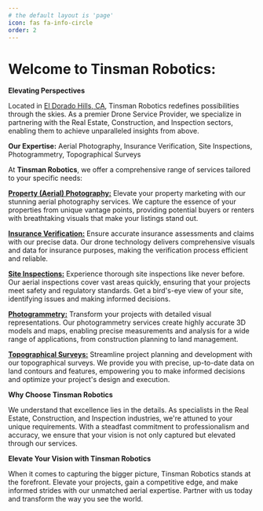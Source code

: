 ```yaml
---
# the default layout is 'page'
icon: fas fa-info-circle
order: 2
---
```


# Welcome to Tinsman Robotics: 
**Elevating Perspectives**


Located in [El Dorado Hills, CA](https://maps.app.goo.gl/uDyJucztPTfkU5J78), Tinsman Robotics redefines possibilities through the skies. As a premier Drone Service Provider, we specialize in partnering with the Real Estate, Construction, and Inspection sectors, enabling them to achieve unparalleled insights from above.

**Our Expertise:** Aerial Photography, Insurance Verification, Site Inspections, Photogrammetry, Topographical Surveys

At **Tinsman Robotics**, we offer a comprehensive range of services tailored to your specific needs:

[**Property (Aerial) Photography:**](https://www.tinsmanrobotics.com/posts/aerial-photo/)
Elevate your property marketing with our stunning aerial photography services. We capture the essence of your properties from unique vantage points, providing potential buyers or renters with breathtaking visuals that make your listings stand out.

[**Insurance Verification:**](https://www.tinsmanrobotics.com/posts/insurance-verification/)
Ensure accurate insurance assessments and claims with our precise data. Our drone technology delivers comprehensive visuals and data for insurance purposes, making the verification process efficient and reliable.

[**Site Inspections:**](https://www.tinsmanrobotics.com/posts/site-inspections/)
Experience thorough site inspections like never before. Our aerial inspections cover vast areas quickly, ensuring that your projects meet safety and regulatory standards. Get a bird's-eye view of your site, identifying issues and making informed decisions.

[**Photogrammetry:**](https://www.tinsmanrobotics.com/posts/photogrammetry/)
Transform your projects with detailed visual representations. Our photogrammetry services create highly accurate 3D models and maps, enabling precise measurements and analysis for a wide range of applications, from construction planning to land management.

[**Topographical Surveys:**](https://www.tinsmanrobotics.com/posts/topographicalgit/)
Streamline project planning and development with our topographical surveys. We provide you with precise, up-to-date data on land contours and features, empowering you to make informed decisions and optimize your project's design and execution.

**Why Choose Tinsman Robotics**

We understand that excellence lies in the details. As specialists in the Real Estate, Construction, and Inspection industries, we're attuned to your unique requirements. With a steadfast commitment to professionalism and accuracy, we ensure that your vision is not only captured but elevated through our services.

**Elevate Your Vision with Tinsman Robotics**

When it comes to capturing the bigger picture, Tinsman Robotics stands at the forefront. Elevate your projects, gain a competitive edge, and make informed strides with our unmatched aerial expertise. Partner with us today and transform the way you see the world.